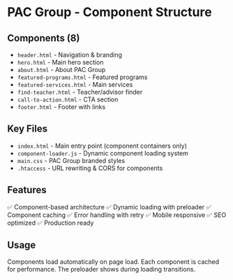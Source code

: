# PAC Group - Component Structure

## Components (8)
- `header.html` - Navigation & branding
- `hero.html` - Main hero section 
- `about.html` - About PAC Group
- `featured-programs.html` - Featured programs
- `featured-services.html` - Main services
- `find-teacher.html` - Teacher/advisor finder
- `call-to-action.html` - CTA section
- `footer.html` - Footer with links

## Key Files
- `index.html` - Main entry point (component containers only)
- `component-loader.js` - Dynamic component loading system
- `main.css` - PAC Group branded styles
- `.htaccess` - URL rewriting & CORS for components

## Features
✅ Component-based architecture
✅ Dynamic loading with preloader
✅ Component caching
✅ Error handling with retry
✅ Mobile responsive
✅ SEO optimized
✅ Production ready

## Usage
Components load automatically on page load. Each component is cached for performance. The preloader shows during loading transitions.
